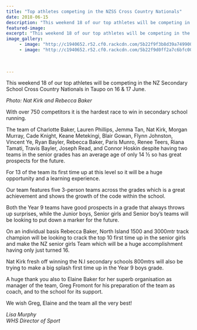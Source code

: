```yaml
---
title: "Top athletes competing in the NZSS Cross Country Nationals"
date: 2018-06-15
description: "This weekend 18 of our top athletes will be competing in the NZSS Cross Country Nationals in Taupo..."
featured-image: 
excerpt: "This weekend 18 of our top athletes will be competing in the NZ Secondary School Cross Country Nationals in Taupo on 16 & 17 June."
image_gallery:
	 - image: "http://c1940652.r52.cf0.rackcdn.com/5b22f9f3b8d39a74990023d8/rebecca-baker-coming-thro-gate-2.jpg"
	 - image: "http://c1940652.r52.cf0.rackcdn.com/5b22f9d0ff2a7c6bfc002394/Nat-kirk-running-smiling-bit-out-of-focus-closer.jpg"
	
	
	
---
```


<p>This weekend 18 of our top athletes will be competing in the NZ Secondary School Cross Country Nationals in Taupo on 16 &amp; 17 June.</p>
<p><em>Photo:&nbsp;Nat Kirk and&nbsp;Rebecca Baker</em></p>
<p>With over 750 competitors it is the hardest race to win in secondary school running.</p>
<p>The team of Charlotte Baker, Lauren Phillips, Jemma Tan, Nat Kirk, Morgan Murray, Cade Knight, Keane Metekingi, Blair Gowan, Flynn Johnston, Vincent Ye, Ryan Bayler, Rebecca Baker, Paris Munro, Renee Teers, Riana Tamati, Travis&nbsp;Bayler, Joseph Read, and Connor Hoskin despite having two teams in the senior grades has an average age of only 14 &frac12; so has great prospects for the future.</p>
<p>For 13 of the team its first time up at this level so it will be a huge opportunity and a learning experience.</p>
<p>Our team features five 3-person teams across the grades which is a great achievement and shows the growth of the code within the school.</p>
<p>Both the Year 9 teams have good prospects in a grade that always throws up surprises, while the Junior boys, Senior girls and Senior boy&rsquo;s teams will be looking to put down a marker for the future.</p>
<p>On an individual basis Rebecca Baker, North Island 1500 and 3000mtr track champion will be looking to crack the top 10 first time up in the senior girls and make the NZ senior girls Team which will be a huge accomplishment having only just turned 16.</p>
<p>Nat Kirk fresh off winning the N.I secondary schools 800mtrs will also be trying to make a big splash first time up in the Year 9 boys grade.</p>
<p>A huge thank you also to Elaine Baker for her superb organisation as manager of the team, Greg Fromont for his preparation of the team as coach, and to the school for its support.</p>
<p>We wish Greg, Elaine and the team all the very best!</p>
<p><em>Lisa Murphy</em><br /><em>WHS Director of Sport</em></p>


